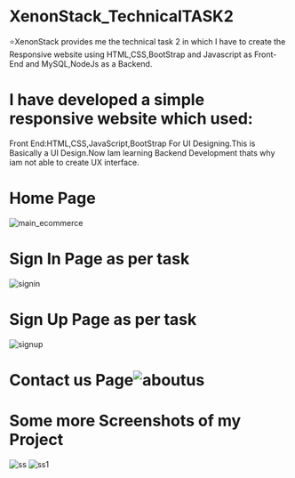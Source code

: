 # XenonStack_TechnicalTASK2
⭐XenonStack provides me the technical task 2 in which I have to create the Responsive website using HTML,CSS,BootStrap and Javascript as Front-End and MySQL,NodeJs as a Backend.
# I have developed a simple responsive website which used:
Front End:HTML,CSS,JavaScript,BootStrap For UI Designing.This is Basically a UI Design.Now Iam learning Backend Development thats why iam not able to create UX interface.
# Home Page
![main_ecommerce](https://github.com/Garvesh85/XenonStack_TechnicalTASK2/assets/96383652/f2b11c3b-178c-45ee-a346-43c5489e9da0)
# Sign In Page as per task
![signin](https://github.com/Garvesh85/XenonStack_TechnicalTASK2/assets/96383652/9e18a807-f751-4960-a1a3-f77a0307a813)
# Sign Up Page as per task
![signup](https://github.com/Garvesh85/XenonStack_TechnicalTASK2/assets/96383652/96f63f11-8e59-4932-8ee9-971b271197e1)
# Contact us Page![aboutus](https://github.com/Garvesh85/XenonStack_TechnicalTASK2/assets/96383652/8dee61c9-9f6d-4ba0-9148-f1a50057f4c6)
# Some more Screenshots of my Project
![ss](https://github.com/Garvesh85/XenonStack_TechnicalTASK2/assets/96383652/110ee78e-e3ab-4b9d-b089-6b70462991ad)
![ss1](https://github.com/Garvesh85/XenonStack_TechnicalTASK2/assets/96383652/9f10368a-0715-466a-8d38-e9df394b0ca3)

